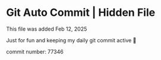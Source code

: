 # Git Auto Commit | Hidden File

This file was added Feb 12, 2025

Just for fun and keeping my daily git commit active 🤪

commit number: 77346
